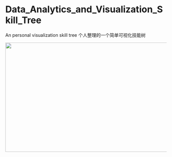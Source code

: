 # Data_Analytics_and_Visualization_Skill_Tree
An personal visualization skill tree 
个人整理的一个简单可视化技能树

<p align="center">
  <img width="546" height="342" src="https://github.com/Johnnydaszhu/Data_Analytics_and_Visualization_Skill_Tree/blob/master/ksh.gif">
</p>
